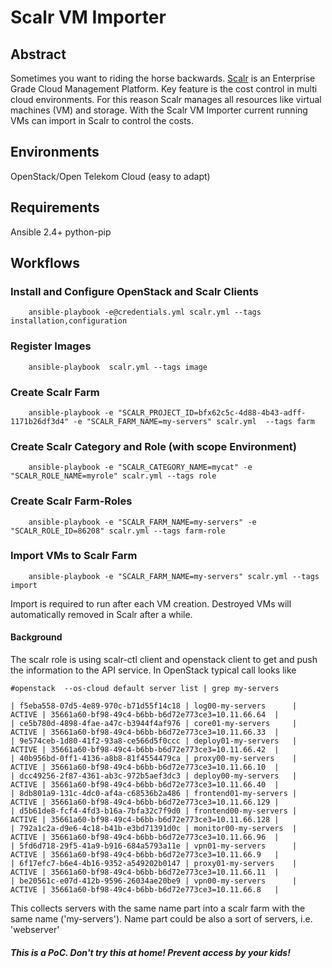 Scalr VM Importer
=================

Abstract
--------

Sometimes you want to riding the horse backwards. 
[Scalr](https://www.scalr.com/) is an Enterprise Grade Cloud Management 
Platform. Key feature is the cost control in multi cloud environments.
For this reason Scalr manages all resources like virtual machines (VM)
and storage. With the Scalr VM Importer current running VMs can import
in Scalr to control the costs.

Environments
------------

OpenStack/Open Telekom Cloud (easy to adapt)

Requirements
------------

Ansible 2.4+
python-pip


Workflows
---------

### Install and Configure OpenStack and Scalr Clients

``` 
    ansible-playbook -e@credentials.yml scalr.yml --tags installation,configuration
``` 

### Register Images

```
    ansible-playbook  scalr.yml --tags image
```

### Create Scalr Farm

```
    ansible-playbook -e "SCALR_PROJECT_ID=bfx62c5c-4d88-4b43-adff-1171b26df3d4" -e "SCALR_FARM_NAME=my-servers" scalr.yml  --tags farm
```

### Create Scalr Category and Role (with scope Environment)

```
    ansible-playbook -e "SCALR_CATEGORY_NAME=mycat" -e "SCALR_ROLE_NAME=myrole" scalr.yml --tags role
```

### Create Scalr Farm-Roles

```
    ansible-playbook -e "SCALR_FARM_NAME=my-servers" -e "SCALR_ROLE_ID=86208" scalr.yml --tags farm-role
```

### Import VMs to Scalr Farm

```
    ansible-playbook -e "SCALR_FARM_NAME=my-servers" scalr.yml --tags import
```

Import is required to run after each VM creation. Destroyed VMs will
automatically removed in Scalr after a while.

#### Background

The scalr role is using scalr-ctl client and openstack client to get 
and push the information to the API service. 
In OpenStack typical call looks like

```
#openstack  --os-cloud default server list | grep my-servers

| f5eba558-07d5-4e89-970c-b71d55f14c18 | log00-my-servers      | ACTIVE | 35661a60-bf98-49c4-b6bb-b6d72e773ce3=10.11.66.64  |
| ce5b780d-4898-4fae-a47c-b3944f4af976 | core01-my-servers     | ACTIVE | 35661a60-bf98-49c4-b6bb-b6d72e773ce3=10.11.66.33  |
| 9e574ceb-1d80-41f2-93a8-ce566d5f0ccc | deploy01-my-servers   | ACTIVE | 35661a60-bf98-49c4-b6bb-b6d72e773ce3=10.11.66.42  |
| 40b956bd-0ff1-4136-a8b8-81f4554479ca | proxy00-my-servers    | ACTIVE | 35661a60-bf98-49c4-b6bb-b6d72e773ce3=10.11.66.10  |
| dcc49256-2f87-4361-ab3c-972b5aef3dc3 | deploy00-my-servers   | ACTIVE | 35661a60-bf98-49c4-b6bb-b6d72e773ce3=10.11.66.40  |
| 8db801a9-131c-4dc0-af4a-c68536b2a486 | frontend01-my-servers | ACTIVE | 35661a60-bf98-49c4-b6bb-b6d72e773ce3=10.11.66.129 |
| d5b61de8-fcf4-4fd3-b16a-7bfa32c7f9d0 | frontend00-my-servers | ACTIVE | 35661a60-bf98-49c4-b6bb-b6d72e773ce3=10.11.66.128 |
| 792a1c2a-d9e6-4c18-b41b-e3bd71391d0c | monitor00-my-servers  | ACTIVE | 35661a60-bf98-49c4-b6bb-b6d72e773ce3=10.11.66.96  |
| 5fd6d718-29f5-41a9-b916-684a5793a11e | vpn01-my-servers      | ACTIVE | 35661a60-bf98-49c4-b6bb-b6d72e773ce3=10.11.66.9   |
| 6f17efc7-b6e4-4b16-9352-a549202b0147 | proxy01-my-servers    | ACTIVE | 35661a60-bf98-49c4-b6bb-b6d72e773ce3=10.11.66.11  |
| be20561c-e07d-412b-9596-26034ae20be9 | vpn00-my-servers      | ACTIVE | 35661a60-bf98-49c4-b6bb-b6d72e773ce3=10.11.66.8   |

```

This collects servers with the same name part into a scalr farm 
with the same name ('my-servers'). 
Name part could be also a sort of servers, i.e. 'webserver'

##### This is a PoC. Don't try this at home! Prevent access by your kids!
